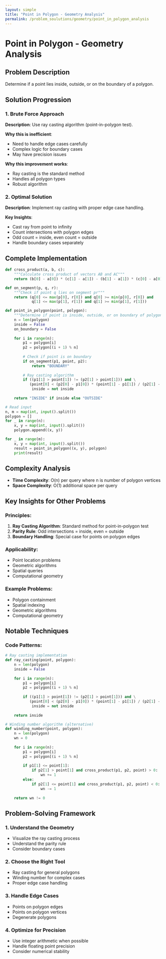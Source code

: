 ```yaml
---
layout: simple
title: "Point in Polygon - Geometry Analysis"
permalink: /problem_soulutions/geometry/point_in_polygon_analysis
---
```



# Point in Polygon - Geometry Analysis

## Problem Description
Determine if a point lies inside, outside, or on the boundary of a polygon.

## Solution Progression

### 1. **Brute Force Approach**
**Description**: Use ray casting algorithm (point-in-polygon test).

**Why this is inefficient**: 
- Need to handle edge cases carefully
- Complex logic for boundary cases
- May have precision issues

**Why this improvement works**:
- Ray casting is the standard method
- Handles all polygon types
- Robust algorithm

### 2. **Optimal Solution**
**Description**: Implement ray casting with proper edge case handling.

**Key Insights**:
- Cast ray from point to infinity
- Count intersections with polygon edges
- Odd count = inside, even count = outside
- Handle boundary cases separately

## Complete Implementation

```python
def cross_product(a, b, c):
    """Calculate cross product of vectors AB and AC"""
    return (b[0] - a[0]) * (c[1] - a[1]) - (b[1] - a[1]) * (c[0] - a[0])

def on_segment(p, q, r):
    """Check if point q lies on segment pr"""
    return (q[0] <= max(p[0], r[0]) and q[0] >= min(p[0], r[0]) and
            q[1] <= max(p[1], r[1]) and q[1] >= min(p[1], r[1]))

def point_in_polygon(point, polygon):
    """Determine if point is inside, outside, or on boundary of polygon"""
    n = len(polygon)
    inside = False
    on_boundary = False
    
    for i in range(n):
        p1 = polygon[i]
        p2 = polygon[(i + 1) % n]
        
        # Check if point is on boundary
        if on_segment(p1, point, p2):
            return "BOUNDARY"
        
        # Ray casting algorithm
        if ((p1[1] > point[1]) != (p2[1] > point[1])) and \
           (point[0] < (p2[0] - p1[0]) * (point[1] - p1[1]) / (p2[1] - p1[1]) + p1[0]):
            inside = not inside
    
    return "INSIDE" if inside else "OUTSIDE"

# Read input
n, m = map(int, input().split())
polygon = []
for _ in range(n):
    x, y = map(int, input().split())
    polygon.append((x, y))

for _ in range(m):
    x, y = map(int, input().split())
    result = point_in_polygon((x, y), polygon)
    print(result)
```

## Complexity Analysis
- **Time Complexity**: O(n) per query where n is number of polygon vertices
- **Space Complexity**: O(1) additional space per query

## Key Insights for Other Problems

### **Principles**:
1. **Ray Casting Algorithm**: Standard method for point-in-polygon test
2. **Parity Rule**: Odd intersections = inside, even = outside
3. **Boundary Handling**: Special case for points on polygon edges

### **Applicability**:
- Point location problems
- Geometric algorithms
- Spatial queries
- Computational geometry

### **Example Problems**:
- Polygon containment
- Spatial indexing
- Geometric algorithms
- Computational geometry

## Notable Techniques

### **Code Patterns**:
```python
# Ray casting implementation
def ray_casting(point, polygon):
    n = len(polygon)
    inside = False
    
    for i in range(n):
        p1 = polygon[i]
        p2 = polygon[(i + 1) % n]
        
        if ((p1[1] > point[1]) != (p2[1] > point[1])) and \
           (point[0] < (p2[0] - p1[0]) * (point[1] - p1[1]) / (p2[1] - p1[1]) + p1[0]):
            inside = not inside
    
    return inside

# Winding number algorithm (alternative)
def winding_number(point, polygon):
    n = len(polygon)
    wn = 0
    
    for i in range(n):
        p1 = polygon[i]
        p2 = polygon[(i + 1) % n]
        
        if p1[1] <= point[1]:
            if p2[1] > point[1] and cross_product(p1, p2, point) > 0:
                wn += 1
        else:
            if p2[1] <= point[1] and cross_product(p1, p2, point) < 0:
                wn -= 1
    
    return wn != 0
```

## Problem-Solving Framework

### **1. Understand the Geometry**
- Visualize the ray casting process
- Understand the parity rule
- Consider boundary cases

### **2. Choose the Right Tool**
- Ray casting for general polygons
- Winding number for complex cases
- Proper edge case handling

### **3. Handle Edge Cases**
- Points on polygon edges
- Points on polygon vertices
- Degenerate polygons

### **4. Optimize for Precision**
- Use integer arithmetic when possible
- Handle floating point precision
- Consider numerical stability 